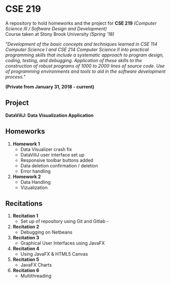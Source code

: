 # CSE 219
A repository to hold homeworks and the project for __CSE 219__ _(Computer Science III / Software Design and Development)_
<br />
Course taken at Stony Brook University _(Spring '18)_

_"Development of the basic concepts and techniques learned in CSE 114 Computer Science I and CSE 214 Computer Science II into practical programming skills that include a systematic approach to program design, coding, testing, and debugging. Application of these skills to the construction of robust programs of 1000 to 2000 lines of source code. Use of programming environments and tools to aid in the software development process."_

__(Private from January 31, 2018 - current)__

## Project ##
__DataViliJ: Data Visualization Application__

## Homeworks ##

1. __Homework 1__ <br />
    - Data Visualizer crash fix
    - DataViliJ user interface set up
    - Responsive toolbar buttons added
    - Data deletion confirmation / deletion
    - Error handling
2. __Homework 2__ <br />
    - Data Handling
    - Vizualization

## Recitations ##

1. __Recitation 1__ <br />
    - Set up of repository using Git and Gitlab -
2. __Recitation 2__ <br />
    - Debugging on Netbeans
3. __Recitation 3__ <br />
    - Graphical User Interfaces using JavaFX
4. __Recitation 4__ <br />
    - Using JavaFX & HTML5 Canvas
5. __Recitation 5__ <br />
    - JavaFX Charts 
6. __Recitation 6__ <br />
    - Multithreading
